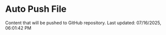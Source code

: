# Auto Push File

Content that will be pushed to GitHub repository.
Last updated: 07/16/2025, 06:01:42 PM